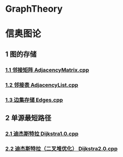 # GraphTheory
# 信奥图论 #
## 1 图的存储 ##
### [1.1 邻接矩阵 AdjacencyMatrix.cpp](https://github.com/GuChengGordon/GraphTheory/blob/main/AdjacencyMatrix.cpp) ###
### [1.2 邻接表 AdjacencyList.cpp](https://github.com/GuChengGordon/GraphTheory/blob/main/AdjacencyList.cpp) ###
### [1.3 边集存储 Edges.cpp](https://github.com/GuChengGordon/GraphTheory/blob/main/Edges.cpp) ###
## 2 单源最短路径 ##
### [2.1 迪杰斯特拉 Dijkstra1.0.cpp](https://github.com/GuChengGordon/GraphTheory/blob/main/Dijkstra1.0.cpp) ###
### [2.2 迪杰斯特拉（二叉堆优化） Dijkstra2.0.cpp](https://github.com/GuChengGordon/GraphTheory/blob/main/Dijkstra2.0.cpp) ###
